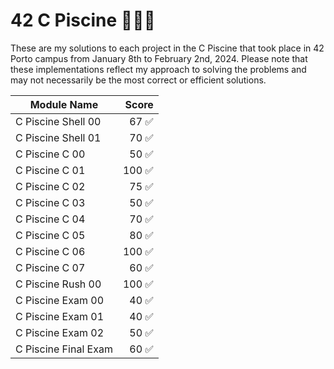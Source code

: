 # 42 C Piscine 🏊🏻‍♂️

These are my solutions to each project in the C Piscine that took place in 42 Porto campus from January 8th to February 2nd, 2024. Please note that these implementations reflect my approach to solving the problems and may not necessarily be the most correct or efficient solutions.

| Module Name             |  Score  |
|-------------------------|--------:|
| C Piscine Shell 00      |  67 ✅  |
| C Piscine Shell 01      |  70 ✅  |
| C Piscine C 00          |  50 ✅  |
| C Piscine C 01          | 100 ✅  |
| C Piscine C 02          |  75 ✅  |
| C Piscine C 03          |  50 ✅  |
| C Piscine C 04          |  70 ✅  |
| C Piscine C 05          |  80 ✅  |
| C Piscine C 06          | 100 ✅  |
| C Piscine C 07          |  60 ✅  |
| C Piscine Rush 00       | 100 ✅  |
| C Piscine Exam 00       |  40 ✅  |
| C Piscine Exam 01       |  40 ✅  |
| C Piscine Exam 02       |  50 ✅  |
| C Piscine Final Exam    |  60 ✅  |

